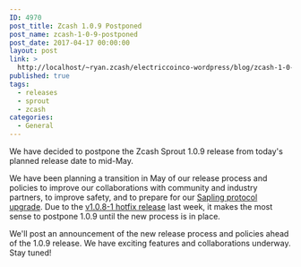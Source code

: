 ```yaml
---
ID: 4970
post_title: Zcash 1.0.9 Postponed
post_name: zcash-1-0-9-postponed
post_date: 2017-04-17 00:00:00
layout: post
link: >
  http://localhost/~ryan.zcash/electriccoinco-wordpress/blog/zcash-1-0-9-postponed/
published: true
tags:
  - releases
  - sprout
  - zcash
categories:
  - General
---
```

<p>We have decided to postpone the Zcash Sprout 1.0.9 release from today's planned release date to mid-May.</p>
<p>We have been planning a transition in May of our release process and policies to improve our collaborations with community and industry partners, to improve safety, and to prepare for our <a class="reference external" href="/blog/the-near-future-of-zcash/">Sapling protocol upgrade</a>. Due to the <a class="reference external" href="/blog/new-release-1-0-8-1/">v1.0.8-1 hotfix release</a> last week, it makes the most sense to postpone 1.0.9 until the new process is in place.</p>
<p>We'll post an announcement of the new release process and policies ahead of the 1.0.9 release. We have exciting features and collaborations underway. Stay tuned!</p>
